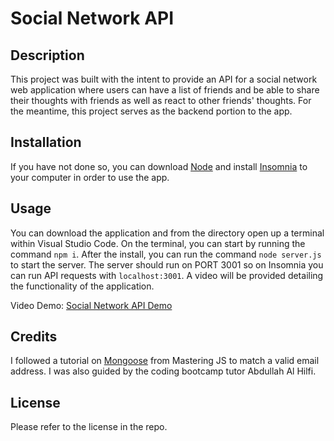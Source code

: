 # Social Network API

## Description

This project was built with the intent to provide an API for a social network web application where users can have a list of friends and be able to share their thoughts with friends as well as react to other friends' thoughts. For the meantime, this project serves as the backend portion to the app.  

## Installation

If you have not done so, you can download [Node](https://nodejs.org/en/download) and install [Insomnia](https://insomnia.rest/download) to your computer in order to use the app.

## Usage

You can download the application and from the directory open up a terminal within Visual Studio Code. On the terminal, you can start by running the command `npm i`. After the install, you can run the command `node server.js` to start the server. The server should run on PORT 3001 so on Insomnia you can run API requests with `localhost:3001`. A video will be provided detailing the functionality of the application. 

Video Demo:
[Social Network API Demo](https://watch.screencastify.com/v/wmaRCGX7gLyUpBRbgq8n)

## Credits

I followed a tutorial on [Mongoose](https://masteringjs.io/tutorials/mongoose/mongoose-validate-unique-email) from Mastering JS to match a valid email address. I was also guided by the coding bootcamp tutor Abdullah Al Hilfi.

## License

Please refer to the license in the repo.

